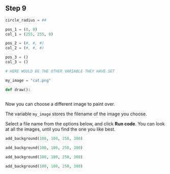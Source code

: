 ## Step 9

```python
circle_radius = ##

pos_1 = (0, 0) 
col_1 = (255, 255, 0)

pos_2 = (#, #, #)
col_2 = (#, #, #)

pos_3 = ()
col_3 = ()

# HERE WOULD BE THE OTHER VARIABLE THEY HAVE SET

my_image = "cat.png"

def draw():
    
```
Now you can choose a different image to paint over.

The variable `my_image` stores the filename of the image you choose.

Select a file name from the options below, and click **Run code**. You can look at all the images, until you find the one you like best.

```python
add_background(100, 100, 250, 300)
```
```python
add_background(100, 100, 250, 300)
```
```python
add_background(100, 100, 250, 300)
```
```python
add_background(100, 100, 250, 300)
```

